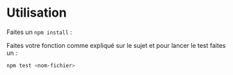 # Utilisation

Faites un `npm install` :

Faites votre fonction comme expliqué sur le sujet et pour lancer le test faites un :

```bash
npm test <nom-fichier>
```

